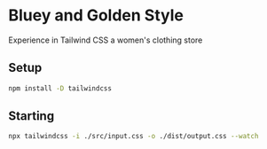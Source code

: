 # Bluey and Golden Style

Experience in Tailwind CSS a women's clothing store

## Setup

```bash
npm install -D tailwindcss
```

## Starting

```bash
npx tailwindcss -i ./src/input.css -o ./dist/output.css --watch
```
